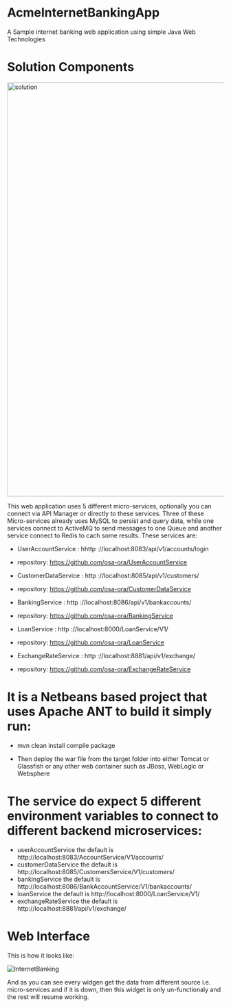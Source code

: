 # AcmeInternetBankingApp
A Sample internet banking web application using simple Java Web Technologies

# Solution Components

  <img width="960" alt="solution" src="https://user-images.githubusercontent.com/18471537/71592906-0f6fa680-2b43-11ea-97ea-9d9e91a2d985.png">

This web application uses 5 different micro-services, optionally you can connect via API Manager or directly to these services.
Three of these Micro-services already uses MySQL to persist and query data, while one services connect to ActiveMQ to send messages to one Queue and another service connect to Redis to cach some results.
These services are:

- UserAccountService : hhttp ://localhost:8083/api/v1/accounts/login 
- repository: https://github.com/osa-ora/UserAccountService

- CustomerDataService : http ://localhost:8085/api/v1/customers/ 
- repository: https://github.com/osa-ora/CustomerDataService

- BankingService : http ://localhost:8086/api/v1/bankaccounts/ 
- repository: https://github.com/osa-ora/BankingService

- LoanService : http ://localhost:8000/LoanService/V1/ 
- repository: https://github.com/osa-ora/LoanService

- ExchangeRateService : http ://localhost:8881/api/v1/exchange/ 
- repository: https://github.com/osa-ora/ExchangeRateService

# It is a Netbeans based project that uses Apache ANT to build it simply run: 

- mvn clean install compile package

- Then deploy the war file from the target folder into either Tomcat or Glassfish or any other web container such as JBoss, WebLogic or Websphere

# The service do expect 5 different environment variables to connect to different backend microservices:

- userAccountService the default is http://localhost:8083/AccountService/V1/accounts/
- customerDataService the default is http://localhost:8085/CustomersService/V1/customers/
- bankingService the default is http://localhost:8086/BankAccountService/V1/bankaccounts/
- loanService the default is http://localhost:8000/LoanService/V1/
- exchangeRateService the default is http://localhost:8881/api/v1/exchange/

# Web Interface

This is how it looks like:

![InternetBanking](https://user-images.githubusercontent.com/18471537/71548532-c7287b00-29c0-11ea-9e4d-71315af2bda0.jpeg)

And as you can see every widgen get the data from different source i.e. micro-services and if it is down, then this widget is only un-functionaly and the rest will resume working.

